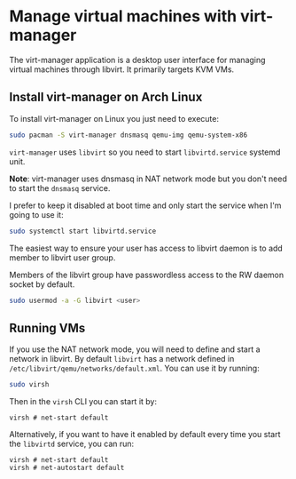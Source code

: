 # Manage virtual machines with virt-manager

The virt-manager application is a desktop user interface for managing virtual machines through libvirt.
It primarily targets KVM VMs.

## Install virt-manager on Arch Linux

To install virt-manager on Linux you just need to execute:

```bash
sudo pacman -S virt-manager dnsmasq qemu-img qemu-system-x86
```
`virt-manager` uses `libvirt` so you need to start `libvirtd.service` systemd unit.

**Note**: virt-manager uses dnsmasq in NAT network mode but you don't need to start the `dnsmasq`
service.

I prefer to keep it disabled at boot time and only start the service when I'm going to use it:

```bash
sudo systemctl start libvirtd.service
```

The easiest way to ensure your user has access to libvirt daemon is to add member to libvirt user group.

Members of the libvirt group have passwordless access to the RW daemon socket by default.

```bash
sudo usermod -a -G libvirt <user>
```
## Running VMs

If you use the NAT network mode, you will need to define and start a network in libvirt. By default
`libvirt` has a network defined in `/etc/libvirt/qemu/networks/default.xml`. You can use it by running:

```bash
sudo virsh
```

Then in the `virsh` CLI you can start it by:

```
virsh # net-start default
```

Alternatively, if you want to have it enabled by default every time you start the `libvirtd` service,
you can run:

```
virsh # net-start default
virsh # net-autostart default
```
